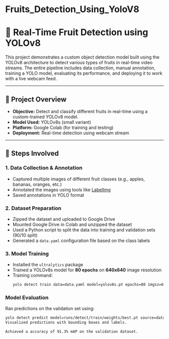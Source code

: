 # Fruits_Detection_Using_YoloV8
# 🍎 Real-Time Fruit Detection using YOLOv8

This project demonstrates a custom object detection model built using the YOLOv8 architecture to detect various types of fruits in real-time video streams. The entire pipeline includes data collection, manual annotation, training a YOLO model, evaluating its performance, and deploying it to work with a live webcam feed.

---

## 📸 Project Overview

- **Objective:** Detect and classify different fruits in real-time using a custom-trained YOLOv8 model.
- **Model Used:** YOLOv8s (small variant)
- **Platform:** Google Colab (for training and testing)
- **Deployment:** Real-time detection using webcam stream

---

## 🔧 Steps Involved

### 1. Data Collection & Annotation
- Captured multiple images of different fruit classes (e.g., apples, bananas, oranges, etc.)
- Annotated the images using tools like [LabelImg](https://github.com/tzutalin/labelImg)
- Saved annotations in YOLO format

### 2. Dataset Preparation
- Zipped the dataset and uploaded to Google Drive
- Mounted Google Drive in Colab and unzipped the dataset
- Used a Python script to split the data into training and validation sets (90/10 split)
- Generated a `data.yaml` configuration file based on the class labels

### 3. Model Training
- Installed the `ultralytics` package
- Trained a YOLOv8s model for **80 epochs** on **640x640** image resolution  
- Training command:
  ```bash
  yolo detect train data=data.yaml model=yolov8s.pt epochs=80 imgsz=640
### Model Evaluation

Ran predictions on the validation set using:

```bash
yolo detect predict model=runs/detect/train/weights/best.pt source=data/validation/images save=True
Visualized predictions with bounding boxes and labels.

Achieved a accuracy of 91.3% mAP on the validation dataset.

